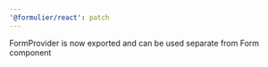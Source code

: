 ```yaml
---
'@formulier/react': patch
---
```


FormProvider is now exported and can be used separate from Form component
